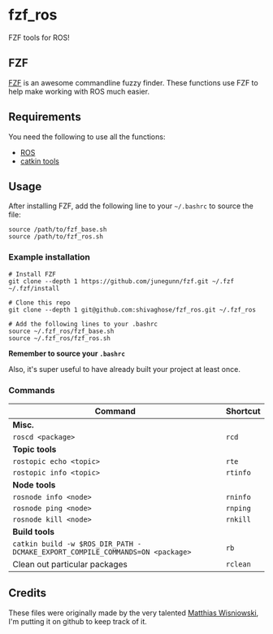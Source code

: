 # fzf_ros
FZF tools for ROS!

## FZF
[FZF](https://github.com/junegunn/fzf) is an awesome commandline fuzzy finder. These functions use FZF to help make working with ROS much easier.

## Requirements
You need the following to use all the functions:

* [ROS](http://www.ros.org/)
* [catkin tools](https://catkin-tools.readthedocs.org/en/latest/) 

## Usage
After installing FZF, add the following line to your `~/.bashrc` to source the file:
```
source /path/to/fzf_base.sh
source /path/to/fzf_ros.sh
```

### Example installation
```
# Install FZF
git clone --depth 1 https://github.com/junegunn/fzf.git ~/.fzf
~/.fzf/install

# Clone this repo
git clone --depth 1 git@github.com:shivaghose/fzf_ros.git ~/.fzf_ros

# Add the following lines to your .bashrc
source ~/.fzf_ros/fzf_base.sh
source ~/.fzf_ros/fzf_ros.sh

```

**Remember to source your `.bashrc`**

Also, it's super useful to have already built your project at least once.

### Commands
 Command | Shortcut |
----|----|
**Misc.** | |
`roscd <package>` | `rcd` |
**Topic tools** | |
`rostopic echo <topic>` | `rte` |
`rostopic info <topic>` | `rtinfo` |
**Node tools** | |
`rosnode info <node>` | `rninfo`|
`rosnode ping <node>` | `rnping`|
`rosnode kill <node>` | `rnkill`|
**Build tools** | |
`catkin build -w $ROS_DIR_PATH -DCMAKE_EXPORT_COMPILE_COMMANDS=ON <package>` | `rb`
Clean out particular packages | `rclean`|


## Credits
These files were originally made by the very talented [Matthias Wisniowski](https://github.com/mwisniowski), I'm putting it on github to keep track of it.

